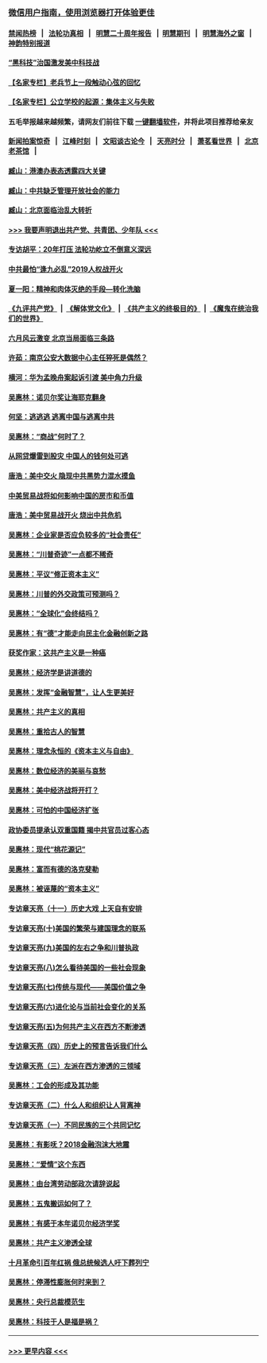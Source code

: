 ### [微信用户指南，使用浏览器打开体验更佳](https://github.com/gfw-breaker/banned-news1/blob/master/indexes/wechat-guide.md?t=0)
#### [禁闻热榜](热点新闻.md?t=0)  &nbsp;&nbsp;|&nbsp;&nbsp; [法轮功真相](https://github.com/gfw-breaker/truth/blob/master/README.md?t=0) &nbsp;&nbsp;|&nbsp;&nbsp; [明慧二十周年报告](https://github.com/gfw-breaker/mh-reports/blob/master/README.md?t=0) &nbsp;&nbsp;|&nbsp;&nbsp;[明慧期刊](https://github.com/gfw-breaker/mh-qikan) &nbsp;&nbsp;|&nbsp;&nbsp; [明慧海外之窗](https://github.com/gfw-breaker/mh-news/blob/master/README.md?t=0) &nbsp;&nbsp;|&nbsp;&nbsp; [神韵特别报道](https://github.com/gfw-breaker/mh-news/blob/master/shenyun.md?t=0)
#### [“黑科技”治国激发美中科技战](../pages/nsc423/n11638056.md?t=02090644) 
#### [【名家专栏】老兵节上一段触动心弦的回忆](../pages/nsc423/n11646016.md?t=02090644) 
#### [【名家专栏】公立学校的起源：集体主义与失败](../pages/nsc423/n11601833.md?t=02090644) 
#### 五毛举报越来越频繁，请网友们前往下载 [一键翻墙软件](https://github.com/gfw-breaker/ssr-accounts)，并将此项目推荐给亲友
#### [新闻拍案惊奇](https://github.com/gfw-breaker/banned-news1/blob/master/pages/link4.md) &nbsp;&nbsp;|&nbsp;&nbsp; [江峰时刻](https://github.com/gfw-breaker/banned-news1/blob/master/pages/link4.md) &nbsp;&nbsp;|&nbsp;&nbsp; [文昭谈古论今](https://github.com/gfw-breaker/banned-news1/blob/master/pages/link4.md) &nbsp;&nbsp;|&nbsp;&nbsp; [天亮时分](https://github.com/gfw-breaker/banned-news1/blob/master/pages/link4.md) &nbsp;&nbsp;|&nbsp;&nbsp; [萧茗看世界](https://github.com/gfw-breaker/banned-news1/blob/master/pages/link4.md) &nbsp;&nbsp;|&nbsp;&nbsp; [北京老茶馆](https://github.com/gfw-breaker/banned-news1/blob/master/pages/link4.md) &nbsp;&nbsp;|&nbsp;&nbsp; 
#### [臧山：港澳办表态透露四大关键](../pages/nsc423/n11421628.md?t=02090644) 
#### [臧山：中共缺乏管理开放社会的能力](../pages/nsc423/n11407457.md?t=02090644) 
#### [臧山：北京面临治乱大转折](../pages/nsc423/n11406895.md?t=02090644) 
#### [>>> 我要声明退出共产党、共青团、少年队 <<<](https://github.com/begood0513/goodnews/blob/master/quit/letter.md) 
#### [专访胡平：20年打压 法轮功屹立不倒意义深远](../pages/nsc423/n11398800.md?t=02090644) 
#### [中共最怕“逢九必乱”2019人权战开火](../pages/nsc423/n11385248.md?t=02090644) 
#### [夏一阳：精神和肉体灭绝的手段—转化洗脑](../pages/nsc423/n11368250.md?t=02090644) 
#### [《九评共产党》](https://github.com/begood0513/9ping.md/blob/master/README.md) &nbsp;|&nbsp; [《解体党文化》](../../../../jtdwh.md/blob/master/README.md)  &nbsp;|&nbsp; [《共产主义的终极目的》](../../../../gczydzjmd.md/blob/master/README.md) &nbsp;|&nbsp; [《魔鬼在统治我们的世界》](../../../../mgztzwmdsj.md/blob/master/README.md) 
#### [六月风云激变 北京当局面临三条路](../pages/nsc423/n11313668.md?t=02090644) 
#### [许茹：南京公安大数据中心主任猝死是偶然？](../pages/nsc423/n11064744.md?t=02090644) 
#### [横河：华为孟晚舟案起诉引渡 美中角力升级](../pages/nsc423/n11027230.md?t=02090644) 
#### [吴惠林：诺贝尔奖让海耶克翻身](../pages/nsc423/n10890049.md?t=02090644) 
#### [何坚：逃逃逃 逃离中国与逃离中共](../pages/nsc423/n10592891.md?t=02090644) 
#### [吴惠林：“商战”何时了？](../pages/nsc423/n10573558.md?t=02090644) 
#### [从网贷爆雷到股灾 中国人的钱何处可逃](../pages/nsc423/n10572800.md?t=02090644) 
#### [唐浩：美中交火 隐现中共黑势力混水摸鱼](../pages/nsc423/n10544040.md?t=02090644) 
#### [中美贸易战将如何影响中国的房市和币值](../pages/nsc423/n10543697.md?t=02090644) 
#### [唐浩：美中贸易战开火 烧出中共危机](../pages/nsc423/n10540126.md?t=02090644) 
#### [吴惠林：企业家是否应负较多的“社会责任”](../pages/nsc423/n10535022.md?t=02090644) 
#### [吴惠林：“川普奇迹”一点都不稀奇](../pages/nsc423/n10512808.md?t=02090644) 
#### [吴惠林：平议“修正资本主义”](../pages/nsc423/n10495724.md?t=02090644) 
#### [吴惠林：川普的外交政策可预测吗？](../pages/nsc423/n10462387.md?t=02090644) 
#### [吴惠林：“全球化”会终结吗？](../pages/nsc423/n10452838.md?t=02090644) 
#### [吴惠林：有“德”才能走向民主化金融创新之路](../pages/nsc423/n10432292.md?t=02090644) 
#### [获奖作家：这共产主义是一种癌](../pages/nsc423/n10431541.md?t=02090644) 
#### [吴惠林：经济学是讲道德的](../pages/nsc423/n10398014.md?t=02090644) 
#### [吴惠林：发挥“金融智慧”，让人生更美好](../pages/nsc423/n10375019.md?t=02090644) 
#### [吴惠林：共产主义的真相](../pages/nsc423/n10351394.md?t=02090644) 
#### [吴惠林：重拾古人的智慧](../pages/nsc423/n10337691.md?t=02090644) 
#### [吴惠林：理念永恒的《资本主义与自由》](../pages/nsc423/n10316274.md?t=02090644) 
#### [吴惠林：数位经济的美丽与哀愁](../pages/nsc423/n10292946.md?t=02090644) 
#### [吴惠林：美中经济战将开打？](../pages/nsc423/n10258825.md?t=02090644) 
#### [吴惠林：可怕的中国经济扩张](../pages/nsc423/n10219147.md?t=02090644) 
#### [政协委员提承认双重国籍 揭中共官员过客心态](../pages/nsc423/n10208809.md?t=02090644) 
#### [吴惠林：现代“桃花源记”](../pages/nsc423/n10185234.md?t=02090644) 
#### [吴惠林：富而有德的洛克斐勒](../pages/nsc423/n10142264.md?t=02090644) 
#### [吴惠林：被诬蔑的“资本主义”](../pages/nsc423/n10124816.md?t=02090644) 
#### [专访章天亮（十一）历史大戏 上天自有安排](../pages/nsc423/n10094905.md?t=02090644) 
#### [专访章天亮(十)美国的繁荣与建国理念的联系](../pages/nsc423/n10094899.md?t=02090644) 
#### [专访章天亮(九)美国的左右之争和川普执政](../pages/nsc423/n10094889.md?t=02090644) 
#### [专访章天亮(八)怎么看待美国的一些社会现象](../pages/nsc423/n10094857.md?t=02090644) 
#### [专访章天亮(七)传统与现代——美国价值之争](../pages/nsc423/n10093140.md?t=02090644) 
#### [专访章天亮(六)进化论与当前社会变化的关系](../pages/nsc423/n10092036.md?t=02090644) 
#### [专访章天亮(五)为何共产主义在西方不断渗透](../pages/nsc423/n10083620.md?t=02090644) 
#### [专访章天亮（四）历史上的预言告诉我们什么](../pages/nsc423/n10083606.md?t=02090644) 
#### [专访章天亮（三）左派在西方渗透的三领域](../pages/nsc423/n10081115.md?t=02090644) 
#### [吴惠林：工会的形成及其功能](../pages/nsc423/n10080633.md?t=02090644) 
#### [专访章天亮（二）什么人和组织让人背离神](../pages/nsc423/n10076637.md?t=02090644) 
#### [专访章天亮（一）不同民族的三个共同记忆](../pages/nsc423/n10074188.md?t=02090644) 
#### [吴惠林：有影呒？2018金融泡沫大地震](../pages/nsc423/n10040534.md?t=02090644) 
#### [吴惠林：“爱情”这个东西](../pages/nsc423/n10019423.md?t=02090644) 
#### [吴惠林：由台湾劳动部政次请辞说起](../pages/nsc423/n9979679.md?t=02090644) 
#### [吴惠林：五鬼搬运如何了？](../pages/nsc423/n9925338.md?t=02090644) 
#### [吴惠林：有感于本年诺贝尔经济学奖](../pages/nsc423/n9871883.md?t=02090644) 
#### [吴惠林：共产主义渗透全球](../pages/nsc423/n9812748.md?t=02090644) 
#### [十月革命引百年红祸 俄总统候选人吁下葬列宁](../pages/nsc423/n9810182.md?t=02090644) 
#### [吴惠林：停滞性膨胀何时来到？](../pages/nsc423/n9764136.md?t=02090644) 
#### [吴惠林：央行总裁模范生](../pages/nsc423/n9728134.md?t=02090644) 
#### [吴惠林：科技于人是福是祸？](../pages/nsc423/n9672982.md?t=02090644) 

----
#### [ >>> 更早内容 <<< ](../indexes/nsc423-earlier.md)
